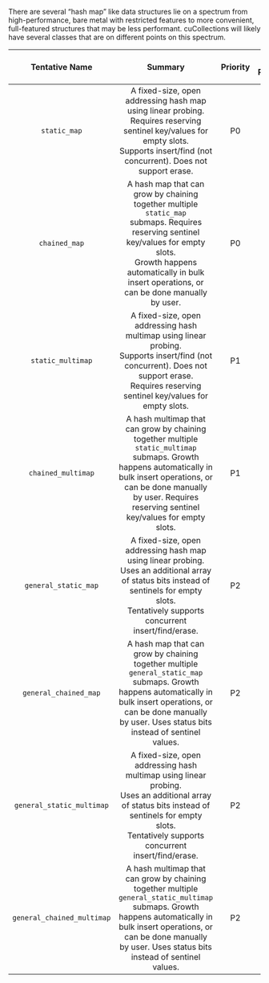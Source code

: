 There are several “hash map” like data structures lie on a spectrum from high-performance, bare metal with restricted features to more convenient, 
full-featured structures that may be less performant. 
cuCollections will likely have several classes that are on different points on this spectrum.


|       Tentative Name       |                                                                                                                    Summary                                                                                                                    | Priority | Est. Release |   Size   | Supported Key Types | Supported Value Types | Duplicate Keys? | Sentinel Values? | Insert | Find | Concurrent <br>Insert/Find? |                Erase                | Concurrent <br>Insert/Find/Erase? | Bulk Insert | Bulk Find |
|:--------------------------:|:---------------------------------------------------------------------------------------------------------------------------------------------------------------------------------------------------------------------------------------------:|:--------:|:------------:|:--------:|:-------------------:|:---------------------:|:---------------:|:----------------:|:------:|:----:|:---------------------------:|:-----------------------------------:|:---------------------------------:|:-----------:|:---------:|
|        `static_map`        |                           A fixed-size, open addressing hash map using linear probing. <br>Requires reserving sentinel key/values for empty slots.<br>Supports insert/find (not concurrent). Does not support erase.                          |    P0    |   Aug 2020   |  Static  |      Arithmetic     |   Trivially Copyable  |        No       | Yes. Key & Value |   Yes  |  Yes |              No             |                  No                 |                N/A                |     Yes     |    Yes    |
|        `chained_map`       |     A hash map that can grow by chaining together multiple `static_map`<br>submaps. Requires reserving sentinel key/values for empty slots.<br>Growth happens automatically in bulk insert operations, or<br>can be done manually by user.    |    P0    |   Aug 2020   | Dynamic  |      Arithmetic     |   Trivially Copyable  |        No       | Yes. Key & Value |   Yes  |  Yes |              No             |                  No                 |                N/A                |     Yes     |    Yes    |
|      `static_multimap`     |                        A fixed-size, open addressing hash multimap using linear probing. <br>Supports insert/find (not concurrent). Does not support erase.<br>Requires reserving sentinel key/values for empty slots.                        |    P1    |       ?      |  Static  |      Arithmetic     |   Trivially Copyable  |       Yes       | Yes. Key & Value |   Yes  |  Yes |              No             |                  No                 |                N/A                |     Yes     |    Yes    |
|     `chained_multimap`     | A hash multimap that can grow by chaining together multiple `static_multimap`<br>submaps. Growth happens automatically in bulk insert operations, or<br>can be done manually by user. Requires reserving sentinel key/values for empty slots. |    P1    |       ?      | Dynamic  |      Arithmetic     |   Trivially Copyable  |       Yes       | Yes. Key & Value |   Yes  |  Yes |              No             |                  No                 |                N/A                |     Yes     |    Yes    |
|    `general_static_map`    |                      A fixed-size, open addressing hash map using linear probing. <br>Uses an additional array of status bits instead of sentinels for empty slots.<br>Tentatively supports concurrent insert/find/erase.                     |    P2    |       ?      |  Static  | Trivially Copyable? |  Trivially Copyable?  |        No       |        No        |   Yes  |  Yes |             Yes             | Yes, but slot <br>cannot be reused. |                Yes                |     Yes     |    Yes    |
|    `general_chained_map`   |        A hash map that can grow by chaining together multiple `general_static_map`<br>submaps. Growth happens automatically in bulk insert operations, or<br>can be done manually by user. Uses status bits instead of sentinel values.       |    P2    |       ?      |  Dynamic | Trivially Copyable? |  Trivially Copyable?  |        No       |        No        |   Yes  |  Yes |             Yes             | Yes, but slot <br>cannot be reused. |                Yes                |     Yes     |    Yes    |
|  `general_static_multimap` |                   A fixed-size, open addressing hash multimap using linear probing. <br>Uses an additional array of status bits instead of sentinels for empty slots.<br>Tentatively supports concurrent insert/find/erase.                   |    P2    |       ?      |  Static  | Trivially Copyable? |  Trivially Copyable?  |       Yes       |        No        |   Yes  |  Yes |             Yes             | Yes, but slot <br>cannot be reused. |                Yes                |     Yes     |    Yes    |
| `general_chained_multimap` |   A hash multimap that can grow by chaining together multiple `general_static_multimap`<br>submaps. Growth happens automatically in bulk insert operations, or<br>can be done manually by user. Uses status bits instead of sentinel values.  |    P2    |       ?      |  Dynamic | Trivially Copyable? |  Trivially Copyable?  |       Yes       |        No        |   Yes  |  Yes |             Yes             | Yes, but slot <br>cannot be reused. |                Yes                |     Yes     |    Yes    |
